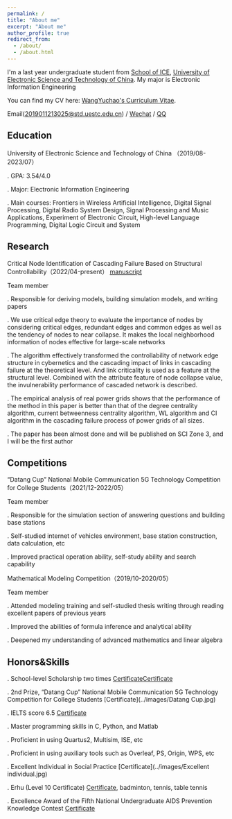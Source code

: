 ```yaml
---
permalink: /
title: "About me"
excerpt: "About me"
author_profile: true
redirect_from: 
  - /about/
  - /about.html
---
```


I'm a last year undergraduate student from [School of ICE](https://www.sice.uestc.edu.cn/), [University of Electronic Science and Technology of China](https://www.uestc.edu.cn/). My major is Electronic Information Engineering

You can find my CV here: [WangYuchao's Curriculum Vitae](../assets/WangYuchao-CV.pdf).

Email(2019011213025@std.uestc.edu.cn)  / [Wechat](../images/wechat.jpg)  / [QQ](../images/qq.jpg)

Education
------
University of Electronic Science and Technology of China （2019/08-2023/07）

. GPA: 3.54/4.0

. Major: Electronic Information Engineering

. Main courses: Frontiers in Wireless Artificial Intelligence, Digital Signal Processing, Digital Radio  System Design, Signal Processing and Music Applications, Experiment of Electronic Circuit, High-level Language Programming, Digital Logic Circuit and System


Research
------
Critical Node Identification of Cascading Failure Based on Structural Controllability（2022/04-present） [manuscript](../assets/manuscript.pdf)

Team member   

. Responsible for deriving models, building simulation models, and writing papers

. We use critical edge theory to evaluate the importance of nodes by considering critical edges, redundant edges and common edges as well as the tendency of nodes to near collapse. It makes the local neighborhood information of nodes effective for large-scale networks 

. The algorithm effectively transformed the controllability of network edge structure in cybernetics and the cascading impact of links in cascading failure at the theoretical level. And link criticality is used as a feature at the structural level. Combined with the attribute feature of node collapse value, the invulnerability performance of cascaded network is described.

. The empirical analysis of real power grids shows that the performance of the method in this paper is better than that of the degree centrality algorithm, current betweenness centrality algorithm, WL algorithm and CI algorithm in the cascading failure process of power grids of all sizes.

. The paper has been almost done and will be published on SCI Zone 3, and I will be the first author


Competitions
------
“Datang Cup” National Mobile Communication 5G Technology Competition for College Students（2021/12-2022/05）

Team member                                                                                  

. Responsible for the simulation section of answering questions and building base stations

. Self-studied internet of vehicles environment, base station construction, data calculation, etc

. Improved practical operation ability, self-study ability and search capability


Mathematical Modeling Competition（2019/10-2020/05）

Team member                                               

. Attended modeling training and self-studied thesis writing through reading excellent papers of previous years

. Improved the abilities of formula inference and analytical ability

. Deepened my understanding of advanced mathematics and linear algebra



Honors&Skills
------
. School-level Scholarship two times [Certificate](../images/Scholarship1.jpg)[Certificate](../images/Scholarship2.jpg)

. 2nd Prize, “Datang Cup” National Mobile Communication 5G Technology Competition for College Students [Certificate](../images/Datang Cup.jpg)

. IELTS score 6.5 [Certificate](../images/IELTS.jpg)

. Master programming skills in C, Python, and Matlab

. Proficient in using Quartus2, Multisim, ISE, etc

. Proficient in using auxiliary tools such as Overleaf, PS, Origin, WPS, etc

. Excellent Individual in Social Practice [Certificate](../images/Excellent individual.jpg)

. Erhu (Level 10 Certificate) [Certificate](../images/Erhu.jpg), badminton, tennis, table tennis

. Excellence Award of the Fifth National Undergraduate AIDS Prevention Knowledge Contest [Certificate](../images/AIDS.jpg)
